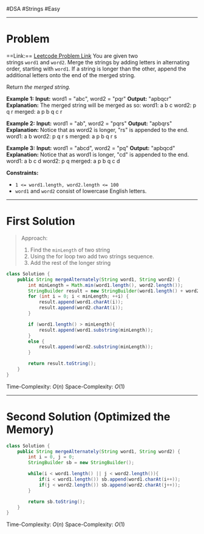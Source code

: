 #DSA #Strings  #Easy 
___
# Problem
==Link:== [Leetcode Problem Link](https://leetcode.com/problems/merge-strings-alternately/description/)
You are given two strings `word1` and `word2`. Merge the strings by adding letters in alternating order, starting with `word1`. If a string is longer than the other, append the additional letters onto the end of the merged string.

Return _the merged string._

**Example 1:**
	**Input:** word1 = "abc", word2 = "pqr"
	**Output:** "apbqcr"
	**Explanation:** The merged string will be merged as so:
	word1:  a   b   c
	word2:    p   q   r
	merged: a p b q c r

**Example 2:**
	**Input:** word1 = "ab", word2 = "pqrs"
	**Output:** "apbqrs"
	**Explanation:** Notice that as word2 is longer, "rs" is appended to the end.
	word1:  a   b 
	word2:    p   q   r   s
	merged: a p b q   r   s

**Example 3:**
	**Input:** word1 = "abcd", word2 = "pq"
	**Output:** "apbqcd"
	**Explanation:** Notice that as word1 is longer, "cd" is appended to the end.
	word1:  a   b   c   d
	word2:    p   q 
	merged: a p b q c   d

**Constraints:**
- `1 <= word1.length, word2.length <= 100`
- `word1` and `word2` consist of lowercase English letters.
___
# First Solution 
> Approach:
> 1. Find the `minLength` of two string
> 2. Using the for loop two add two strings sequence.
> 3. Add the rest of the longer string

```java
class Solution {
    public String mergeAlternately(String word1, String word2) {
        int minLength = Math.min(word1.length(), word2.length());
        StringBuilder result = new StringBuilder(word1.length() + word2.length());
        for (int i = 0; i < minLength; ++i) {
            result.append(word1.charAt(i));
            result.append(word2.charAt(i));
        }

        if (word1.length() > minLength){
            result.append(word1.substring(minLength));
        }
        else {
            result.append(word2.substring(minLength));
        }   

        return result.toString();
    }
}
```
Time-Complexity: $O(n)$
Space-Complexity: $O(1)$
___
# Second Solution (Optimized the Memory)
```java
class Solution {
    public String mergeAlternately(String word1, String word2) {
        int i = 0, j = 0;
        StringBuilder sb = new StringBuilder();

        while(i < word1.length() || j < word2.length()){
            if(i < word1.length()) sb.append(word1.charAt(i++));
            if(j < word2.length()) sb.append(word2.charAt(j++));
        }

        return sb.toString();
    }
}
```
Time-Complexity: $O(n)$
Space-Complexity: $O(1)$
